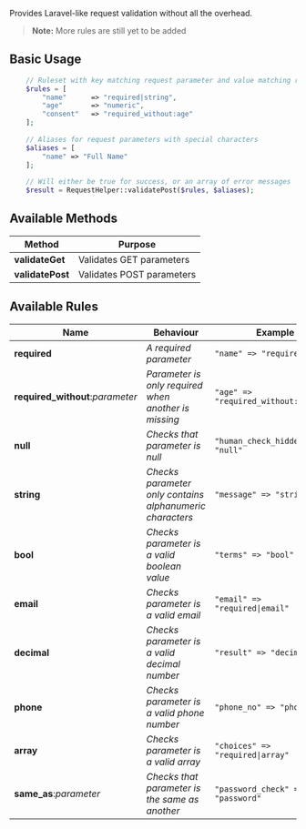 Provides Laravel-like request validation without all the overhead.

> **Note:** More rules are still yet to be added

## Basic Usage

```php
	// Ruleset with key matching request parameter and value matching rules
	$rules = [
    	"name" 		=> "required|string",
        "age" 		=> "numeric",
        "consent" 	=> "required_without:age"
    ];
    
    // Aliases for request parameters with special characters
    $aliases = [
    	"name" => "Full Name"
    ];
    
    // Will either be true for success, or an array of error messages
    $result = RequestHelper::validatePost($rules, $aliases);
```

## Available Methods

| Method           | Purpose
| ---              | ---
| **validateGet**  | Validates GET parameters
| **validatePost** | Validates POST parameters

## Available Rules

| Name                             | Behaviour                                                | Example
| ---                              | ---	                                                  | ---
| **required**                     | *A required parameter*                                   | ```"name" => "required```
| **required_without**:*parameter* | *Parameter is only required when another is missing*     | ```"age" => "required_without:consent"```
| **null**                         | *Checks that parameter is null*                          | ```"human_check_hidden" => "null"```
| **string**                       | *Checks parameter only contains alphanumeric characters* | ```"message" => "string"```
| **bool**                         | *Checks parameter is a valid boolean value*              | ```"terms" => "bool"```
| **email**                        | *Checks parameter is a valid email*                      | ```"email" => "required\|email"```
| **decimal**                      | *Checks parameter is a valid decimal number*             | ```"result" => "decimal"```
| **phone**                        | *Checks parameter is a valid phone number*               | ```"phone_no" => "phone"```
| **array**                        | *Checks parameter is a valid array*                      | ```"choices" => "required\|array"```
| **same_as**:*parameter*          | *Checks that parameter is the same as another*           | ```"password_check" => "password"```